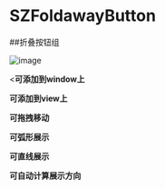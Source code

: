 SZFoldawayButton
================
##折叠按钮组
<!--![image](https://github.com/ButBueatiful/dotvim/raw/master/screenshots/vim-screenshot.jpg)-->
![image](http://code.cocoachina.com/uploads/attachments/20160525/131156/02fccf90d25cb4bb6e54a328e8dcc2ff.gif) 

<**可添加到window上**  

**可添加到view上**  

**可拖拽移动**  

**可弧形展示**  

**可直线展示**  

**可自动计算展示方向**  

